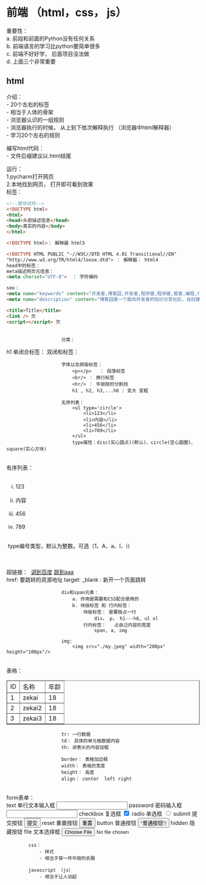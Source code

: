 # 前端 （html，css， js）

重要性：  
	a. 前段和前面的Python没有任何关系  
	b. 前端语言的学习比python要简单很多  
	c. 前端不好好学， 后面项目没法做  
	d. 上面三个非常重要

## html


介绍：  
	- 20个左右的标签  
	- 相当于人体的骨架  
	- 浏览器认识的一组规则   
	- 浏览器执行的时候， 从上到下依次解释执行 （浏览器中html解释器）  
	- 学习20个左右的规则  

编写html代码：  
	- 文件后缀建议以.html结尾  

运行：  
	1.pycharm打开网页  
	2.本地找到网页， 打开即可看到效果  
标签：

```html
<!--整体结构-->
<!DOCTYPE html>
<html>
<head>头部描述信息</head>
<body>真实的内容</body>
</html>

<!DOCTYPE html>： 解释器 html5

<!DOCTYPE HTML PUBLIC "-//W3C//DTD HTML 4.01 Transitional//EN"
"http://www.w3.org/TR/html4/loose.dtd"> ： 解释器： html4
head中的标签：
meta描述网页元信息：
<meta charset="UTF-8">  ： 字符编码

seo： 
<meta name="keywords" content="开发者,博客园,开发者,程序猿,程序媛,极客,编程,代码,开源,IT网站,Developer,Programmer,Coder,Geek,技术社区" />
<meta name="description" content="博客园是一个面向开发者的知识分享社区。自创建以来，博客园一直致力并专注于为开发者打造一个纯净的技术交流社区，推动并帮助开发者通过互联网分享知识，从而让更多开发者从中受益。博客园的使命是帮助开发者用代码改变世界。" />

<title>Title</title>
<link /> 欠
<script></script> 欠
						
```

							
						分类：
h1
							单闭合标签：
								<meta charset="UTF-8"> 
							双闭和标签：
								<title>Title</title>
							
						字体以及排版标签：
							<p></p>   ： 段落标签
							<br/> ： 换行标签
							<hr/> ： 华丽丽的分割线
							h1 , h2, h3,...h6 : 变大 变粗
						
						无序列表：
							<ul type='circle'>
								<li>123</li>
								<li>内容</li>
								<li>456</li>
								<li>789</li>
							</ul>
							type属性：disc(实心圆点)(默认)、circle(空心圆圈)、square(实心方块)


​							
​						有序列表：
​							<ol type="i">
​								<li>123</li>
​								<li>内容</li>
​								<li>456</li>
​								<li>789</li>
​							</ol>
​							type编号类型，默认为整数。可选（1、A、a、Ⅰ、i）


​						
​						
​						超链接：
​							<!--超链接-->
​							<a href="http://www.baidu.com" target="_blank">调到百度</a>
​							<a href="./aaa.html">跳到aaa</a>
​							
							href: 要跳转的资源地址
							target: _blank : 新开一个页面跳转
							
						div和span元素：
							a. 作用是需要和CSS配合使用的
							b. 块级标签 和 行内标签：
								块级标签： 是要独占一行
									div， p， h1---h6, ul ol
								行内标签：	占自己内容的宽度
									span, a, img
						
						img:
							<img src="./my.jpeg" width="200px" height="100px"/>


​						
​						表格：
​							 <table border="1px">
​						<!--        thead ： 表头-->
​								<thead>
​						<!--           tr： 一行数据-->
​									<tr>
​						<!--                td: 单元格 写具体的内容-->
​										<td>ID</td>
​										<td>名称</td>
​										<td>年龄</td>
​									</tr>
​								</thead>
​								<tbody>
​									<tr>
​										<td>1</td>
​										<td>zekai</td>
​										<td>18</td>
​									</tr>
​									<tr>
​										<td>2</td>
​										<td>zekai2</td>
​										<td>18</td>
​									</tr>
​									<tr>
​										<td>3</td>
​										<td>zekai3</td>
​										<td>18</td>
​									</tr>
​								</tbody>
​	
							</table>
						
						tr: 一行数据
						td： 具体的单元格数据内容
						th: 讲表头的内容加粗
						
						border： 表格加边框
						width： 表格的宽度
						height： 高度
						align： center  left right


​						
​						form表单：
​							
							text	单行文本输入框	<input type="text"/>
							password	密码输入框	<input type="password"/>
							checkbox	复选框	<input type="checkbox" checked='checked'/>
							radio	单选框	<input type="radio"/>
							submit	提交按钮	<input type="submit" value='提交'/>
							reset	重置按钮	<input type="reset" value='重置'/>
							button	普通按钮	<input type="button" value=“普通按钮”/>
							hidden	隐藏按钮	<input type="hidden" value=“隐藏按钮”/>
							file	文本选择框	<input type="file"/>
				
			css：
				- 样式
				- 相当于穿一件华丽的衣服
				
			javascript （js）
				- 相当于让人动起
